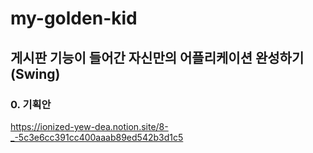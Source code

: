 # my-golden-kid

## 게시판 기능이 들어간 자신만의 어플리케이션 완성하기(Swing)

### 0. 기획안
https://ionized-yew-dea.notion.site/8-_-5c3e6cc391cc400aaab89ed542b3d1c5
